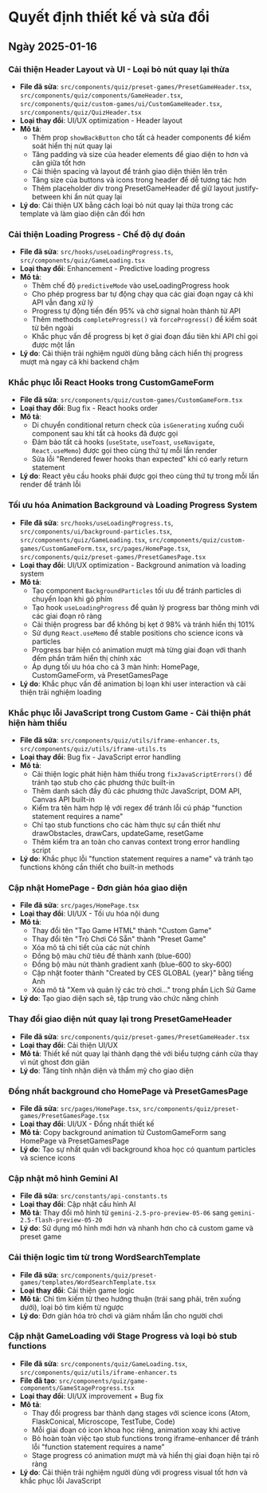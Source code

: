 
# Quyết định thiết kế và sửa đổi

## Ngày 2025-01-16

### Cải thiện Header Layout và UI - Loại bỏ nút quay lại thừa
- **File đã sửa**: `src/components/quiz/preset-games/PresetGameHeader.tsx`, `src/components/quiz/components/GameHeader.tsx`, `src/components/quiz/custom-games/ui/CustomGameHeader.tsx`, `src/components/quiz/QuizHeader.tsx`
- **Loại thay đổi**: UI/UX optimization - Header layout
- **Mô tả**: 
  - Thêm prop `showBackButton` cho tất cả header components để kiểm soát hiển thị nút quay lại
  - Tăng padding và size của header elements để giao diện to hơn và căn giữa tốt hơn
  - Cải thiện spacing và layout để tránh giao diện thiên lên trên
  - Tăng size của buttons và icons trong header để dễ tương tác hơn
  - Thêm placeholder div trong PresetGameHeader để giữ layout justify-between khi ẩn nút quay lại
- **Lý do**: Cải thiện UX bằng cách loại bỏ nút quay lại thừa trong các template và làm giao diện cân đối hơn

### Cải thiện Loading Progress - Chế độ dự đoán
- **File đã sửa**: `src/hooks/useLoadingProgress.ts`, `src/components/quiz/GameLoading.tsx`
- **Loại thay đổi**: Enhancement - Predictive loading progress
- **Mô tả**: 
  - Thêm chế độ `predictiveMode` vào useLoadingProgress hook
  - Cho phép progress bar tự động chạy qua các giai đoạn ngay cả khi API vẫn đang xử lý
  - Progress tự động tiến đến 95% và chờ signal hoàn thành từ API
  - Thêm methods `completeProgress()` và `forceProgress()` để kiểm soát từ bên ngoài
  - Khắc phục vấn đề progress bị kẹt ở giai đoạn đầu tiên khi API chỉ gọi được một lần
- **Lý do**: Cải thiện trải nghiệm người dùng bằng cách hiển thị progress mượt mà ngay cả khi backend chậm

### Khắc phục lỗi React Hooks trong CustomGameForm
- **File đã sửa**: `src/components/quiz/custom-games/CustomGameForm.tsx`
- **Loại thay đổi**: Bug fix - React hooks order
- **Mô tả**: 
  - Di chuyển conditional return check của `isGenerating` xuống cuối component sau khi tất cả hooks đã được gọi
  - Đảm bảo tất cả hooks (`useState`, `useToast`, `useNavigate`, `React.useMemo`) được gọi theo cùng thứ tự mỗi lần render
  - Sửa lỗi "Rendered fewer hooks than expected" khi có early return statement
- **Lý do**: React yêu cầu hooks phải được gọi theo cùng thứ tự trong mỗi lần render để tránh lỗi

### Tối ưu hóa Animation Background và Loading Progress System
- **File đã sửa**: `src/hooks/useLoadingProgress.ts`, `src/components/ui/background-particles.tsx`, `src/components/quiz/GameLoading.tsx`, `src/components/quiz/custom-games/CustomGameForm.tsx`, `src/pages/HomePage.tsx`, `src/components/quiz/preset-games/PresetGamesPage.tsx`
- **Loại thay đổi**: UI/UX optimization - Background animation và loading system
- **Mô tả**: 
  - Tạo component `BackgroundParticles` tối ưu để tránh particles di chuyển loạn khi gõ phím
  - Tạo hook `useLoadingProgress` để quản lý progress bar thông minh với các giai đoạn rõ ràng
  - Cải thiện progress bar để không bị kẹt ở 98% và tránh hiển thị 101%
  - Sử dụng `React.useMemo` để stable positions cho science icons và particles
  - Progress bar hiện có animation mượt mà từng giai đoạn với thanh đếm phần trăm hiển thị chính xác
  - Áp dụng tối ưu hóa cho cả 3 màn hình: HomePage, CustomGameForm, và PresetGamesPage
- **Lý do**: Khắc phục vấn đề animation bị loạn khi user interaction và cải thiện trải nghiệm loading

### Khắc phục lỗi JavaScript trong Custom Game - Cải thiện phát hiện hàm thiếu
- **File đã sửa**: `src/components/quiz/utils/iframe-enhancer.ts`, `src/components/quiz/utils/iframe-utils.ts`
- **Loại thay đổi**: Bug fix - JavaScript error handling
- **Mô tả**: 
  - Cải thiện logic phát hiện hàm thiếu trong `fixJavaScriptErrors()` để tránh tạo stub cho các phương thức built-in
  - Thêm danh sách đầy đủ các phương thức JavaScript, DOM API, Canvas API built-in
  - Kiểm tra tên hàm hợp lệ với regex để tránh lỗi cú pháp "function statement requires a name"
  - Chỉ tạo stub functions cho các hàm thực sự cần thiết như drawObstacles, drawCars, updateGame, resetGame
  - Thêm kiểm tra an toàn cho canvas context trong error handling script
- **Lý do**: Khắc phục lỗi "function statement requires a name" và tránh tạo functions không cần thiết cho built-in methods

### Cập nhật HomePage - Đơn giản hóa giao diện
- **File đã sửa**: `src/pages/HomePage.tsx`
- **Loại thay đổi**: UI/UX - Tối ưu hóa nội dung
- **Mô tả**: 
  - Thay đổi tên "Tạo Game HTML" thành "Custom Game"
  - Thay đổi tên "Trò Chơi Có Sẵn" thành "Preset Game"
  - Xóa mô tả chi tiết của các nút chính
  - Đồng bộ màu chữ tiêu đề thành xanh (blue-600)
  - Đồng bộ màu nút thành gradient xanh (blue-600 to sky-600)
  - Cập nhật footer thành "Created by CES GLOBAL {year}" bằng tiếng Anh
  - Xóa mô tả "Xem và quản lý các trò chơi..." trong phần Lịch Sử Game
- **Lý do**: Tạo giao diện sạch sẽ, tập trung vào chức năng chính

### Thay đổi giao diện nút quay lại trong PresetGameHeader
- **File đã sửa**: `src/components/quiz/preset-games/PresetGameHeader.tsx`
- **Loại thay đổi**: Cải thiện UI/UX
- **Mô tả**: Thiết kế nút quay lại thành dạng thẻ với biểu tượng cánh cửa thay vì nút ghost đơn giản
- **Lý do**: Tăng tính nhận diện và thẩm mỹ cho giao diện

### Đồng nhất background cho HomePage và PresetGamesPage
- **File đã sửa**: `src/pages/HomePage.tsx`, `src/components/quiz/preset-games/PresetGamesPage.tsx`
- **Loại thay đổi**: UI/UX - Đồng nhất thiết kế
- **Mô tả**: Copy background animation từ CustomGameForm sang HomePage và PresetGamesPage
- **Lý do**: Tạo sự nhất quán với background khoa học có quantum particles và science icons

### Cập nhật mô hình Gemini AI
- **File đã sửa**: `src/constants/api-constants.ts`
- **Loại thay đổi**: Cập nhật cấu hình AI
- **Mô tả**: Thay đổi mô hình từ `gemini-2.5-pro-preview-05-06` sang `gemini-2.5-flash-preview-05-20`
- **Lý do**: Sử dụng mô hình mới hơn và nhanh hơn cho cả custom game và preset game

### Cải thiện logic tìm từ trong WordSearchTemplate
- **File đã sửa**: `src/components/quiz/preset-games/templates/WordSearchTemplate.tsx`
- **Loại thay đổi**: Cải thiện game logic
- **Mô tả**: Chỉ tìm kiếm từ theo hướng thuận (trái sang phải, trên xuống dưới), loại bỏ tìm kiếm từ ngược
- **Lý do**: Đơn giản hóa trò chơi và giảm nhầm lẫn cho người chơi

### Cập nhật GameLoading với Stage Progress và loại bỏ stub functions
- **File đã sửa**: `src/components/quiz/GameLoading.tsx`, `src/components/quiz/utils/iframe-enhancer.ts`
- **File đã tạo**: `src/components/quiz/game-components/GameStageProgress.tsx`
- **Loại thay đổi**: UI/UX improvement + Bug fix
- **Mô tả**: 
  - Thay đổi progress bar thành dạng stages với science icons (Atom, FlaskConical, Microscope, TestTube, Code)
  - Mỗi giai đoạn có icon khoa học riêng, animation xoay khi active
  - Bỏ hoàn toàn việc tạo stub functions trong iframe-enhancer để tránh lỗi "function statement requires a name"
  - Stage progress có animation mượt mà và hiển thị giai đoạn hiện tại rõ ràng
- **Lý do**: Cải thiện trải nghiệm người dùng với progress visual tốt hơn và khắc phục lỗi JavaScript
